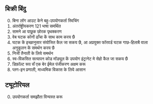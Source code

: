 ## बिक्री बिंदु

0. बिना लॉग आउट केने बहु-उपयोगकर्ता स्विचिंग
1. अंतर्राष्ट्रीयकरण 121 भाषा समर्थित
2. सामने आ पाछूक छोरक पृथक्करण
3. वेब घटक कोनों ढाँचा कें साथ काम करय छै
4. घटक कें इच्छानुसार संयोजित कैल जा सकय छै, आ अप्रयुक्त फॉरवर्ड घटक गाछ-हिलाबै वाला अनुकूलन कें समर्थन करय छै
5. निजी तैनाती के लिये समर्थन
6. स्व-विकसित सत्यापन कोड मॉड्यूल कें उपयोग इंट्रानेट मे सेहो कैल जा सकय छै
7. डिफ़ॉल्ट रूप सँ एक बेर ईमेल पंजीकरण अक्षम करू
8. प्लग-इन प्रणाली, माध्यमिक विकास के लिये आसान

## ट्यूटोरियल

0. उपयोगकर्ता समझौता विन्यस्त करू